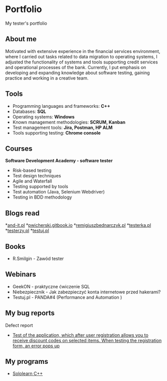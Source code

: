 # Portfolio
My tester's portfolio
## About me ##
Motivated with extensive experience in the financial services environment, where I carried out tasks related to data migration to operating systems, I adjusted the functionality of systems and tools supporting credit services and operational processes of the bank.
Currently, I put emphasis on developing and expanding knowledge about software testing, gaining practice and working in a creative team.
## Tools ##
* Programming languages and frameworks: **C++**
* Databases: **SQL**
* Operating systems: **Windows**
* Known management methodologies: **SCRUM, Kanban**
* Test management tools: **Jira, Postman, HP ALM**
* Tools supporting testing: **Chrome console**
## Courses ##
**Software Development Academy - software tester**
* Risk-based testing
* Test design techniques
* Agile and Waterfall
* Testing supported by tools
* Test automation (Java, Selenium Webdriver)
* Testing in BDD methodology
## Blogs read
*[and-it.pl](http://and-it.pl/wpblog/)
*[pwicherski.gitbook.io]( https://pwicherski.gitbook.io/)
*[remigiuszbednarczyk.pl]( https://remigiuszbednarczyk.pl/)
*[testerka.pl]( http://testerka.pl/)
*[testerzy.pl]( https://testerzy.pl/)
*[testuj.pl]( https://testuj.pl/)
## Books
* R.Smilgin - Zawód tester
## Webinars
* GeekON - praktyczne ćwiczenie SQL
* Niebezpiecznik - Jak zabezpieczyć konta internetowe przed hakerami? 
* Testuj.pl - PANDA#4 (Performance and Automation )
## My bug reports
Defect report
* [Test of the application, which after user registration allows you to receive discount codes on selected items. When testing the registration form, an error pops up](https://drive.google.com/drive/folders/1WD3FQriCrsYyGr6EFuC_u0QxSFGSaJiz?usp=sharing)
## My programs
* [Sololearn C++](https://code.sololearn.com/cuiBDrdN0NSn) 



